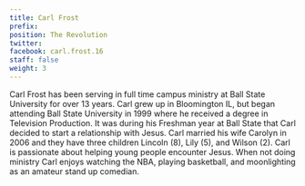 ```yaml
---
title: Carl Frost
prefix: 
position: The Revolution
twitter: 
facebook: carl.frost.16
staff: false
weight: 3
---
```


Carl Frost has been serving in full time campus ministry at Ball State University for over 13 years. Carl grew up in Bloomington IL, but began attending Ball State University in 1999 where he received a degree in Television Production. It was during his Freshman year at Ball State that Carl decided to start a relationship with Jesus. Carl married his wife Carolyn in 2006 and they have three children Lincoln (8), Lily (5), and Wilson (2). Carl is passionate about helping young people encounter Jesus. When not doing ministry Carl enjoys watching the NBA, playing basketball, and moonlighting as an amateur stand up comedian.

